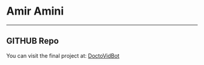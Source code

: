 # Amir Amini

----

## GITHUB Repo

You can visit the final project at: [DoctoVidBot](https://github.com/amirmohamadamini/DoctoVidBot)

